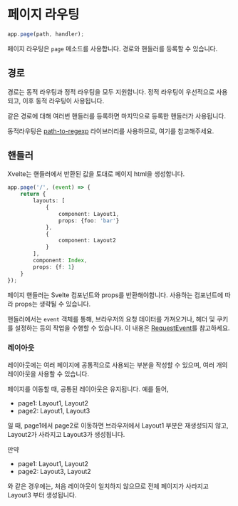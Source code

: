 # 페이지 라우팅

```ts
app.page(path, handler);
```

페이지 라우팅은 `page` 메소드를 사용합니다. 경로와 핸들러를 등록할 수 있습니다.

## 경로
경로는 동적 라우팅과 정적 라우팅을 모두 지원합니다. 정적 라우팅이 우선적으로 사용되고, 이후 동적 라우팅이 사용됩니다.

같은 경로에 대해 여러번 핸들러를 등록하면 마지막으로 등록한 핸들러가 사용됩니다.

동적라우팅은 [path-to-regexp](https://github.com/pillarjs/path-to-regexp) 라이브러리를 사용하므로, 여기를 참고해주세요.

## 핸들러
Xvelte는 핸들러에서 반환된 값을 토대로 페이지 html을 생성합니다. 
```ts
app.page('/', (event) => {
    return {
        layouts: [
            {
                component: Layout1,
                props: {foo: 'bar'}
            },
            {
                component: Layout2
            }
        ],
        component: Index,
        props: {f: 1}
    }
});
```

페이지 핸들러는 Svelte 컴포넌트와 props를 반환해야합니다. 사용하는 컴포넌트에 따라 props는 생략될 수 있습니다.

핸들러에서는 `event` 객체를 통해, 브라우저의 요청 데이터를 가져오거나, 헤더 및 쿠키를 설정하는 등의 작업을 수행할 수 있습니다. 이 내용은 [RequestEvent](./23.%20RequestEvent.md)를 참고하세요.

### 레이아웃

레이아웃에는 여러 페이지에 공통적으로 사용되는 부분을 작성할 수 있으며, 여러 개의 레이아웃을 사용할 수 있습니다.

페이지를 이동할 때, 공통된 레이아웃은 유지됩니다. 예를 들어,

- page1: Layout1, Layout2
- page2: Layout1, Layout3

일 때, page1에서 page2로 이동하면 브라우저에서 Layout1 부분은 재생성되지 않고, Layout2가 사라지고 Layout3가 생성됩니다.

만약

- page1: Layout1, Layout2
- page2: Layout3, Layout2

와 같은 경우에는, 처음 레이아웃이 일치하지 않으므로 전체 페이지가 사라지고 Layout3 부터 생성됩니다.
